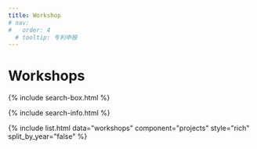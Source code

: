 ```yaml
---
title: Workshop
# nav:
#   order: 4
  # tooltip: 专利申报
---
```


# <i class="fas fa-book-reader"></i>Workshops

{% include search-box.html %}

{% include search-info.html %}

{% include list.html data="workshops" component="projects" style="rich" split_by_year="false" %}
